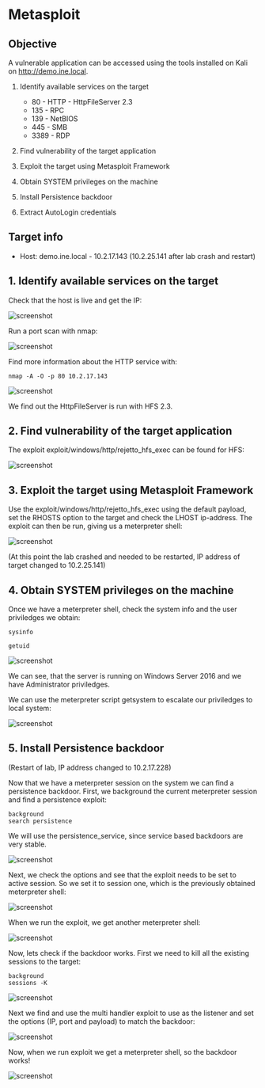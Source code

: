 # Metasploit

## Objective

A vulnerable application can be accessed using the tools installed on Kali on http://demo.ine.local. 

1. Identify available services on the target

    * 80 - HTTP - HttpFileServer 2.3
    * 135 - RPC
    * 139 - NetBIOS
    * 445 - SMB
    * 3389 - RDP

2. Find vulnerability of the target application

3. Exploit the target using Metasploit Framework

4. Obtain SYSTEM privileges on the machine

5. Install Persistence backdoor

6. Extract AutoLogin credentials

## Target info

* Host: demo.ine.local - 10.2.17.143 (10.2.25.141 after lab crash and restart)

## 1. Identify available services on the target

Check that the host is live and get the IP:

![screenshot](../pentesting-basics/pictures/metasploit-lab-1.jpg)

Run a port scan with nmap:

![screenshot](../pentesting-basics/pictures/metasploit-lab-2.jpg)

Find more information about the HTTP service with:

    nmap -A -O -p 80 10.2.17.143

![screenshot](../pentesting-basics/pictures/metasploit-lab-4.jpg)

We find out the HttpFileServer is run with HFS 2.3. 

## 2. Find vulnerability of the target application

The exploit exploit/windows/http/rejetto_hfs_exec can be found for HFS:

![screenshot](../pentesting-basics/pictures/metasploit-lab-5.jpg)

## 3. Exploit the target using Metasploit Framework

Use the exploit/windows/http/rejetto_hfs_exec using the default payload, set the RHOSTS option to the target and check the LHOST ip-address. The exploit can then be run, giving us a meterpreter shell:

![screenshot](../pentesting-basics/pictures/metasploit-lab-6.jpg)

(At this point the lab crashed and needed to be restarted, IP address of target changed to 10.2.25.141)

## 4. Obtain SYSTEM privileges on the machine

Once we have a meterpreter shell, check the system info and the user priviledges we obtain:

    sysinfo

    getuid

![screenshot](../pentesting-basics/pictures/metasploit-lab-7.jpg)

We can see, that the server is running on Windows Server 2016 and we have Administrator priviledges. 

We can use the meterpreter script getsystem to escalate our priviledges to local system:

![screenshot](../pentesting-basics/pictures/metasploit-lab-8.jpg)

## 5. Install Persistence backdoor

(Restart of lab, IP address changed to 10.2.17.228)

Now that we have a meterpreter session on the system we can find a persistence backdoor. First, we background the current meterpreter session and find a persistence exploit:

    background
    search persistence

We will use the persistence_service, since service based backdoors are very stable.

![screenshot](../pentesting-basics/pictures/metasploit-lab-9.jpg)

Next, we check the options and see that the exploit needs to be set to active session. So we set it to session one, which is the previously obtained meterpreter shell:

![screenshot](../pentesting-basics/pictures/metasploit-lab-10.jpg)

When we run the exploit, we get another meterpreter shell:

![screenshot](../pentesting-basics/pictures/metasploit-lab-11.jpg)

Now, lets check if the backdoor works. First we need to kill all the existing sessions to the target:

    background
    sessions -K

![screenshot](../pentesting-basics/pictures/metasploit-lab-12.jpg)

Next we find and use the multi handler exploit to use as the listener and set the options (IP, port and payload) to match the backdoor:

![screenshot](../pentesting-basics/pictures/metasploit-lab-13.jpg)

Now, when we run exploit we get a meterpreter shell, so the backdoor works!

![screenshot](../pentesting-basics/pictures/metasploit-lab-14.jpg)

